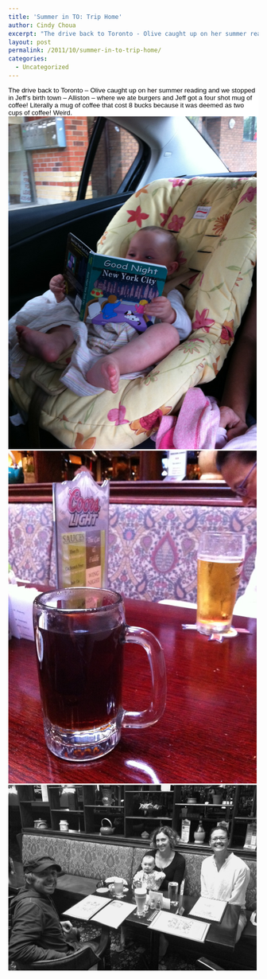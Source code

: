 ```yaml
---
title: 'Summer in TO: Trip Home'
author: Cindy Choua
excerpt: "The drive back to Toronto - Olive caught up on her summer reading and we stopped in Jeff's birth town - Alliston - where we ate burgers and Jeff got a four shot mug of coffee! Literally a mug of coffee that cost 8 bucks because it was deemed as tw..."
layout: post
permalink: /2011/10/summer-in-to-trip-home/
categories:
  - Uncategorized
---
```

<div style="color:#000;background-color:#fff;font-family:arial, helvetica, sans-serif;font-size:10pt;">
  <div>
    The drive back to Toronto &#8211; Olive caught up on her summer reading and we stopped in Jeff&#8217;s birth town &#8211; Alliston &#8211; where we ate burgers and Jeff got a four shot mug of coffee! Literally a mug of coffee that cost 8 bucks because it was deemed as two cups of coffee! Weird.
  </div>
</div>

<div class='p_embed p_image_embed'>
  <a href="/wp-content/uploads/2011/10/img_1684-scaled-1000.jpg"><img alt="Img_1684" height="669" src="/wp-content/uploads/2011/10/img_1684-scaled-1000.jpg?w=224" width="500" /></a><a href="/wp-content/uploads/2011/10/img_1688-scaled-1000.jpg"><img alt="Img_1688" height="669" src="/wp-content/uploads/2011/10/img_1688-scaled-1000.jpg?w=224" width="500" /></a><a href="/wp-content/uploads/2011/10/img_1686-scaled-1000.jpg"><img alt="Img_1686" height="373" src="/wp-content/uploads/2011/10/img_1686-scaled-1000.jpg?w=300" width="500" /></a>
</div>